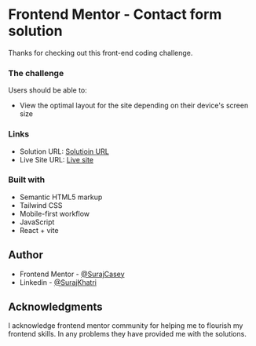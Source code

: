 # Frontend Mentor - Contact form solution

Thanks for checking out this front-end coding challenge.

### The challenge

Users should be able to:
- View the optimal layout for the site depending on their device's screen size

### Links

- Solution URL: [Solutioin URL](https://github.com/SurajCasey/contact-form)
- Live Site URL: [Live site](https://surajcasey.github.io/contact-form/)


### Built with

- Semantic HTML5 markup
- Tailwind CSS
- Mobile-first workflow
- JavaScript 
- React + vite


## Author
- Frontend Mentor - [@SurajCasey](https://www.frontendmentor.io/profile/SurajCasey)
- Linkedin - [@SurajKhatri](https://www.linkedin.com/in/surajkhatri445/)



## Acknowledgments
I acknowledge frontend mentor community for helping me to flourish my frontend skills. In any problems they have provided me with the solutions.
